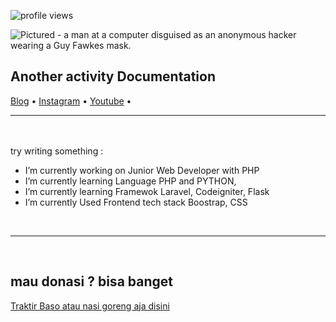<!--
**naagaraa/naagaraa** is a ✨ _special_ ✨ repository because its `README.md` (this file) appears on your GitHub profile.

Here are some ideas to get you started:

- 🔭 I’m currently working on ...
- 🌱 I’m currently learning ...
- 👯 I’m looking to collaborate on ...
- 🤔 I’m looking for help with ...
- 💬 Ask me about ...
- 📫 How to reach me: ...
- 😄 Pronouns: ...
- ⚡ Fun fact: ...
-->

<p align="left">
    <img src="https://gpvc.arturio.dev/naagaraa" alt="profile views">
</p>

![Pictured - a man at a computer disguised as an anonymous hacker wearing a Guy Fawkes mask.](https://images.unsplash.com/photo-1562813733-b31f71025d54?ixid=MnwxMjA3fDB8MHxwaG90by1wYWdlfHx8fGVufDB8fHx8&ixlib=rb-1.2.1&auto=format&fit=crop&w=749&q=80)

## Another activity Documentation
<p align="left">
  <a href="http://journey.nagara.my.id/">Blog</a> •
  <a href="https://www.instagram.com/naagaraa/">Instagram</a> •
  <a href="https://www.youtube.com/channel/UCYsZhw6Mlk23Q-nUPP9t1YA">Youtube</a> •
</p>

---
<br><br>
try writing something :

-  I’m currently working on Junior Web Developer with PHP
-  I’m currently learning Language PHP and PYTHON, 
-  I’m currently learning Framewok Laravel, Codeigniter, Flask 
-  I’m currently Used Frontend tech stack Boostrap, CSS 

<br>

---

<br>

## mau donasi ? bisa banget
<p align=left>
    <a href="https://saweria.co/naagaraa">Traktir Baso atau nasi goreng aja disini</a> 
</p>